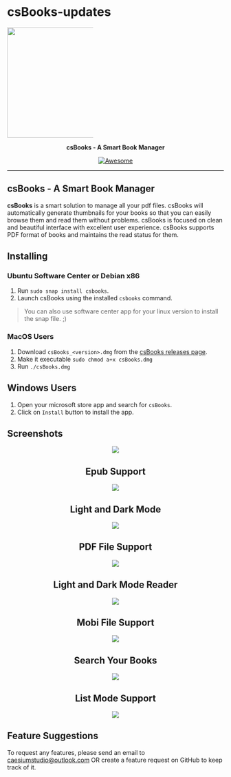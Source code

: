 # csBooks-updates
<p align="center" style="width: 200px;">
<img src="https://raw.githubusercontent.com/caesiumstudio/csBooks-updates/master/assets/icons/png/512x512.png" width="256">
</p>
<p align="center">
  <b>csBooks - A Smart Book Manager</b>
</p>

<p align="center">
    <a href="https://github.com/sindresorhus/awesome-electron"><img alt="Awesome" src="https://cdn.rawgit.com/sindresorhus/awesome/d7305f38d29fed78fa85652e3a63e154dd8e8829/media/badge.svg"></a>

</p>

----

## csBooks - A Smart Book Manager

**csBooks** is a smart solution to manage all your pdf files. csBooks will automatically generate thumbnails for your books so that you can easily browse them and read them without problems. csBooks is focused on clean and beautiful interface with excellent user experience. csBooks supports PDF format of books and maintains the read status for them.

## Installing

### Ubuntu Software Center or Debian x86

1. Run `sudo snap install csbooks`.
2. Launch csBooks using the installed `csbooks` command.

> You can also use software center app for your linux version to install the snap file. ;)

### MacOS Users

1. Download `csBooks_<version>.dmg` from the [csBooks releases page](https://github.com/caesiumstudio/csBooks-updates/releases).
2. Make it executable `sudo chmod a+x csBooks.dmg`
3. Run `./csBooks.dmg`

## Windows Users

1. Open your microsoft store app and search for `csBooks`.
2. Click on `Install` button to install the app.

## Screenshots  
<div align="center">
<img src="https://raw.githubusercontent.com/caesiumstudio/csBooks-updates/master/assets/screenshots/Screenshot0.png">
<h2>Epub Support</h2>
<img src="https://raw.githubusercontent.com/caesiumstudio/csBooks-updates/master/assets/screenshots/Screenshot3.png">
<h2>Light and Dark Mode</h2>
<img src="https://raw.githubusercontent.com/caesiumstudio/csBooks-updates/master/assets/screenshots/Screenshot4.png">
<h2>PDF File Support</h2>
<img src="https://raw.githubusercontent.com/caesiumstudio/csBooks-updates/master/assets/screenshots/Screenshot6.png">
<h2>Light and Dark Mode Reader</h2>
<img src="https://raw.githubusercontent.com/caesiumstudio/csBooks-updates/master/assets/screenshots/Screenshot5.png">
<h2>Mobi File Support</h2>
<img src="https://raw.githubusercontent.com/caesiumstudio/csBooks-updates/master/assets/screenshots/Screenshot2.png">
<h2>Search Your Books</h2>
<img src="https://raw.githubusercontent.com/caesiumstudio/csBooks-updates/master/assets/screenshots/Screenshot1.png">
<h2>List Mode Support</h2>
<img src="https://raw.githubusercontent.com/caesiumstudio/csBooks-updates/master/assets/screenshots/Screenshot2.png">
</div>

## Feature Suggestions
To request any features, please send an email to caesiumstudio@outlook.com OR create a feature request on GitHub to keep track of it.
